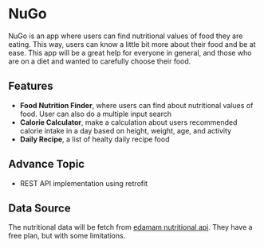 # NuGo

NuGo is an app where users can find nutritional values of food they are eating. This way, users can know a little bit more about their food and be at ease. This app will be a great help for everyone in general, and those who are on a diet and wanted to carefully choose their food.

## Features

-  **Food Nutrition Finder**, where users can find about nutritional values of food. User can also do a multiple input search
-  **Calorie Calculator**, make a calculation about users recommended calorie intake in a day based on height, weight, age, and activity
-  **Daily Recipe**, a list of healty daily recipe food

## Advance Topic

-  REST API implementation using retrofit

## Data Source

The nutritional data will be fetch from [edamam nutritional api](https://developer.edamam.com/edamam-nutrition-api). They have a free plan, but with some limitations.
